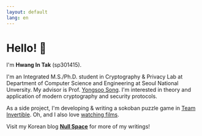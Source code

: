 ```yaml
---
layout: default
lang: en
---
```


# Hello! 👋

I'm **Hwang In Tak** (sp301415).

I'm an Integrated M.S./Ph.D. student in Cryptography & Privacy Lab at Department of Computer Science and Engineering at Seoul National Unversity. My advisor is Prof. [Yongsoo Song](https://yongsoosong.github.io). I'm interested in theory and application of modern cryptography and security protocols.

As a side project, I'm developing & writing a sokoban puzzle game in [Team Invertible](https://twitter.com/team_invertible). Oh, and I also love [watching films](https://letterboxd.com/sp301415).

Visit my Korean blog [**Null Space**](https://blog.sp301415.com) for more of my writings!
